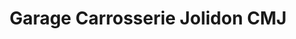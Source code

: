 ---
title: "Garage Carrosserie Jolidon CMJ"
url: /courrendlin/garage-carrosserie-jolidon-cmj/
shop: Autowerkstatt
---